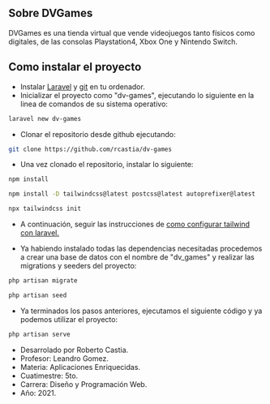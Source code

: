 
## Sobre DVGames

DVGames es una tienda virtual que vende videojuegos tanto físicos como digitales, de las consolas Playstation4, Xbox One y Nintendo Switch.

## Como instalar el proyecto
- Instalar [Laravel](https://laravel.com/docs/8.x/installation) y [git](https://git-scm.com/book/es/v2/Inicio---Sobre-el-Control-de-Versiones-Instalaci%C3%B3n-de-Git) en tu ordenador.
- Inicializar el proyecto como "dv-games", ejecutando lo siguiente en la linea de comandos de su sistema operativo:
```bash
laravel new dv-games
```
- Clonar el repositorio desde github ejecutando:
```bash
git clone https://github.com/rcastia/dv-games
```
- Una vez clonado el repositorio, instalar lo siguiente:
```bash
npm install
```
```bash
npm install -D tailwindcss@latest postcss@latest autoprefixer@latest
```
```bash
npx tailwindcss init
```
- A continuación, seguir las instrucciones de [como configurar tailwind con laravel.](https://tailwindcss.com/docs/guides/laravel)

- Ya habiendo instalado todas las dependencias necesitadas procedemos a crear una base de datos con el nombre de "dv_games" y realizar las migrations y seeders del proyecto:
```bash
php artisan migrate
```
```bash
php artisan seed
```
- Ya terminados los pasos anteriores, ejecutamos el siguiente código y ya podemos utilizar el proyecto:
```bash
php artisan serve
```

- Desarrolado por Roberto Castia.
- Profesor: Leandro Gomez.
- Materia: Aplicaciones Enriquecidas.
- Cuatimestre: 5to.
- Carrera: Diseño y Programación Web.
- Año: 2021.
